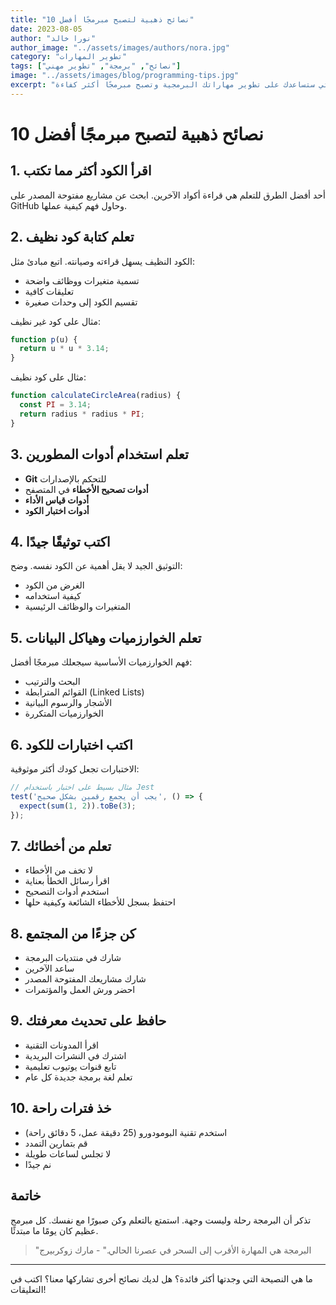 ```yaml
---
title: "10 نصائح ذهبية لتصبح مبرمجًا أفضل"
date: 2023-08-05
author: "نورا خالد"
author_image: "../assets/images/authors/nora.jpg"
category: "تطوير المهارات"
tags: ["نصائح", "برمجة", "تطوير مهني"]
image: "../assets/images/blog/programming-tips.jpg"
excerpt: "مجموعة من النصائح العملية التي ستساعدك على تطوير مهاراتك البرمجية وتصبح مبرمجًا أكثر كفاءة."
---
```


# 10 نصائح ذهبية لتصبح مبرمجًا أفضل

## 1. اقرأ الكود أكثر مما تكتب

أحد أفضل الطرق للتعلم هي قراءة أكواد الآخرين. ابحث عن مشاريع مفتوحة المصدر على GitHub وحاول فهم كيفية عملها.

## 2. تعلم كتابة كود نظيف

الكود النظيف يسهل قراءته وصيانته. اتبع مبادئ مثل:
- تسمية متغيرات ووظائف واضحة
- تعليقات كافية
- تقسيم الكود إلى وحدات صغيرة

مثال على كود غير نظيف:
```javascript
function p(u) {
  return u * u * 3.14;
}
```

مثال على كود نظيف:
```javascript
function calculateCircleArea(radius) {
  const PI = 3.14;
  return radius * radius * PI;
}
```

## 3. تعلم استخدام أدوات المطورين

- **Git** للتحكم بالإصدارات
- **أدوات تصحيح الأخطاء** في المتصفح
- **أدوات قياس الأداء**
- **أدوات اختبار الكود**

## 4. اكتب توثيقًا جيدًا

التوثيق الجيد لا يقل أهمية عن الكود نفسه. وضح:
- الغرض من الكود
- كيفية استخدامه
- المتغيرات والوظائف الرئيسية

## 5. تعلم الخوارزميات وهياكل البيانات

فهم الخوارزميات الأساسية سيجعلك مبرمجًا أفضل:
- البحث والترتيب
- القوائم المترابطة (Linked Lists)
- الأشجار والرسوم البيانية
- الخوارزميات المتكررة

## 6. اكتب اختبارات للكود

الاختبارات تجعل كودك أكثر موثوقية:
```javascript
// مثال بسيط على اختبار باستخدام Jest
test('يجب أن يجمع رقمين بشكل صحيح', () => {
  expect(sum(1, 2)).toBe(3);
});
```

## 7. تعلم من أخطائك

- لا تخف من الأخطاء
- اقرأ رسائل الخطأ بعناية
- استخدم أدوات التصحيح
- احتفظ بسجل للأخطاء الشائعة وكيفية حلها

## 8. كن جزءًا من المجتمع

- شارك في منتديات البرمجة
- ساعد الآخرين
- شارك مشاريعك المفتوحة المصدر
- احضر ورش العمل والمؤتمرات

## 9. حافظ على تحديث معرفتك

- اقرأ المدونات التقنية
- اشترك في النشرات البريدية
- تابع قنوات يوتيوب تعليمية
- تعلم لغة برمجة جديدة كل عام

## 10. خذ فترات راحة

- استخدم تقنية البومودورو (25 دقيقة عمل، 5 دقائق راحة)
- قم بتمارين التمدد
- لا تجلس لساعات طويلة
- نم جيدًا

## خاتمة

تذكر أن البرمجة رحلة وليست وجهة. استمتع بالتعلم وكن صبورًا مع نفسك. كل مبرمج عظيم كان يومًا ما مبتدئًا.

> "البرمجة هي المهارة الأقرب إلى السحر في عصرنا الحالي." - مارك زوكربيرج

---

ما هي النصيحة التي وجدتها أكثر فائدة؟ هل لديك نصائح أخرى تشاركها معنا؟ اكتب في التعليقات!
